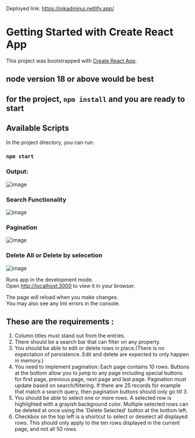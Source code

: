 Deployed link:
https://nikadminui.netlify.app/

# Getting Started with Create React App

This project was bootstrapped with [Create React App](https://github.com/facebook/create-react-app).

## node version 18 or above would be best

## for the project, `npm install` and you are ready to start

## Available Scripts

In the project directory, you can run:

### `npm start`

### Output:
![image](https://github.com/ni774/admin_ui/assets/61626746/26d35933-25ba-4e61-a072-99236c3b6031)


### Search Functionality
![image](https://github.com/ni774/admin_ui/assets/61626746/e0223efe-55e4-4d0c-9981-52968b91ed64)

### Pagination 
![image](https://github.com/ni774/admin_ui/assets/61626746/861d6705-8140-4fb2-b702-da1fce03f4f2)

### Delete All or Delete by selecetion
![image](https://github.com/ni774/admin_ui/assets/61626746/5521ea8b-e53e-4858-a3f7-d27fe409d673)




Runs app in the development mode.\
Open [http://localhost:3000](http://localhost:3000) to view it in your browser.

The page will reload when you make changes.\
You may also see any lint errors in the console.

## These are the requirements :

1. Column titles must stand out from the entries.
2. There should be a search bar that can filter on any property.
3. You should be able to edit or delete rows in place.(There is no expectation of persistence. Edit and delete are expected to only happen in memory.)
4. You need to implement pagination: Each page contains 10 rows. Buttons at the bottom allow you to jump to any page including special buttons for first page, previous page, next page and last page. Pagination must update based on search/filtering. If there are 25 records for example that match a search query, then pagination buttons should only go till 3.
5. You should be able to select one or more rows. A selected row is highlighted with a grayish background color. Multiple selected rows can be deleted at once using the 'Delete Selected' button at the bottom left.
6. Checkbox on the top left is a shortcut to select or deselect all displayed rows. This should only apply to the ten rows displayed in the current page, and not all 50 rows.




